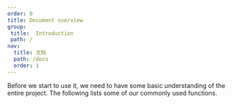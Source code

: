 ```yaml
---
order: 0
title: Document overview
group:
 title:  Introduction
 path: /
nav: 
  title: 文档
  path: /docs
  order: 1
---
```


Before we start to use it, we need to have some basic understanding of the entire project. The following lists some of our commonly used functions.
